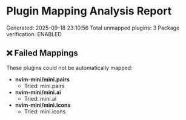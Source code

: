 # Plugin Mapping Analysis Report
Generated: 2025-09-18 23:10:56
Total unmapped plugins: 3
Package verification: ENABLED

## ❌ Failed Mappings

These plugins could not be automatically mapped:

- **nvim-mini/mini.pairs**
  - Tried: mini.pairs
- **nvim-mini/mini.ai**
  - Tried: mini.ai
- **nvim-mini/mini.icons**
  - Tried: mini.icons
